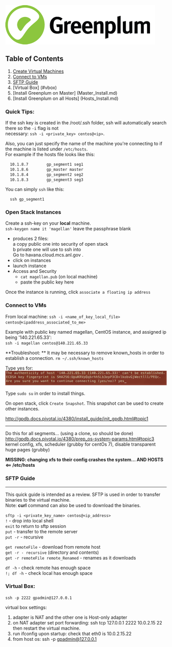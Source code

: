 ![Greenplum](https://github.com/syuja/GreenPlumSetup/blob/master/img/greenplum-logo.png)  
## Table of Contents  
  1. [Create Virtual Machines](#open)  
  2. [Connect to VMs](#con)  
  3. [SFTP Guide](#sftp)
  4. [Virtual Box] (#vbox)
  5. [Install Greenplum on Master] (Master_Install.md)  
  6. [Install Greenplum on all Hosts] (Hosts_Install.md)  

### Quick Tips:  
If the ssh key is created in the /root/.ssh folder, ssh will automatically search there so the `-i` flag is not  
necessary: `ssh -i <private_key> centos@<ip>`.   

Also, you can just specify the name of the machine you're connecting to if the machine is listed under `/etc/hosts`.  
For example if the hosts file looks like this:  

      10.1.8.7        gp_segment1 seg1  
      10.1.8.6        gp_master master  
      10.1.8.4        gp_segment2 seg2  
      10.1.8.3        gp_segment3 seg3  
  
You can simply `ssh` like this: 

      ssh gp_segment1  
<a id="open"></a>
### Open Stack Instances  
Create a ssh-key on your **local** machine.  
`ssh-keygen name it 'magellan'` leave the passphrase blank  
  - produces 2 files:  
    a copy public one into security of open stack   
    b private one will use to ssh into   
Go to havana.cloud.mcs.anl.gov .   
  - click on instances  
  - launch instance  
  - Access and Security  
    -   `cat magellan.pub` (on local machine)
    - paste the public key here  


Once the instance is running, click `associate a floating ip address `  

<a id="con"></a>
### Connect to VMs  
From local machine: 
`ssh -i <name_of_key_local_file> centos@<ipaddress_associated_to_me>`  



Example with public key named magellan, CentOS instance, and assigned ip being '140.221.65.33':   
`ssh -i magellan centos@140.221.65.33`   

**Troubleshoot: ** It may be necessary to remove known_hosts in order to establish a connection. 
`rm ~/.ssh/known_hosts`  

Type yes for:   
![rsa](https://github.com/syuja/GreenPlumSetup/blob/master/img/rsa_key.png)   

Type `sudo su` in order to install things.  

On open stack, click `Create Snapshot`. This snapshot can be used to create other instances.  

http://gpdb.docs.pivotal.io/4380/install_guide/init_gpdb.html#topic1  

---  
Do this for all segments... (using a clone, so should be done)  
http://gpdb.docs.pivotal.io/4380/prep_os-system-params.html#topic3  
kernel config, xfs, scheduler (grubby for centOs 7), disable transparent huge pages (grubby)  


**MISSING: changing xfs to their config crashes the system... AND HOSTS <== /etc/hosts**  



<a id="sftp"></a>
### SFTP Guide   
-----  
This quick guide is intended as a review. SFTP is used in order to transfer binaries to the virtual machine.    
Note: **curl** command can also be used to download the binaries.    

`sftp -i <private_key_name> centos@<ip_address>`  
`!` - drop into local shell  
`exit` to return to sftp session  
`put` - transfer to the remote server   
`put -r` - recursive   

`get remoteFile` - download from remote host   
`get -r - recursive` (directory and contents)  
`get -r remoteFile remote_Renamed` - renames as it downloads   

`df -h` - check remote has enough space  
`!; df -h` - check local has enough space   

<a id="vbox"></a>   
### Virtual Box:     

`ssh -p 2222 gpadmin@127.0.0.1`    

virtual box settings:   
  1. adapter is NAT and the other one is Host-only adapter   
  2. on NAT adapter set port forwarding: ssh tcp 127.0.0.1 2222 10.0.2.15 22   
then restart the virtual machine.  
  3. run ifconfig upon startup: check that eth0 is 10.0.2.15.22  
  4. from host os: ssh -p gpadmin@127.0.0.1  
